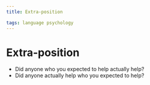 ```yaml
---
title: Extra-position

tags: language psychology 
---
```


# Extra-position
- Did anyone who you expected to help actually help?
- Did anyone actually help who you expected to help?













































